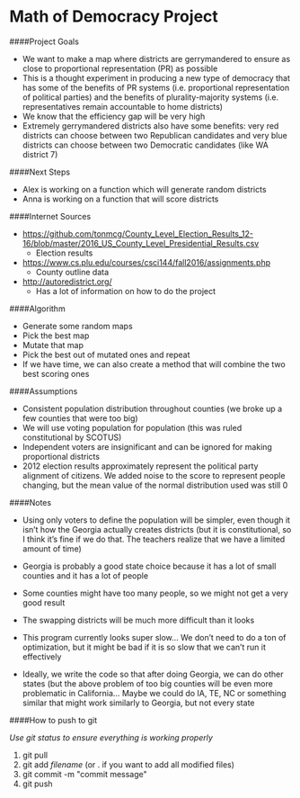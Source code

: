 # Math of Democracy Project

####Project Goals

* We want to make a map where districts are gerrymandered to ensure as close to proportional representation (PR) as possible
* This is a thought experiment in producing a new type of democracy that has some of the benefits of PR systems (i.e. proportional representation of political parties) and the benefits of plurality-majority systems (i.e. representatives remain accountable to home districts)
* We know that the efficiency gap will be very high
* Extremely gerrymandered districts also have some benefits: very red districts can choose between two Republican candidates and very blue districts can choose between two Democratic candidates (like WA district 7)

####Next Steps

* Alex is working on a function which will generate random districts
* Anna is working on a function that will score districts

####Internet Sources

* https://github.com/tonmcg/County_Level_Election_Results_12-16/blob/master/2016_US_County_Level_Presidential_Results.csv
  * Election results
* https://www.cs.plu.edu/courses/csci144/fall2016/assignments.php
  * County outline data
* http://autoredistrict.org/ 
  * Has a lot of information on how to do the project

####Algorithm

* Generate some random maps
* Pick the best map
* Mutate that map
* Pick the best out of mutated ones and repeat
* If we have time, we can also create a method that will combine the two best scoring ones

####Assumptions

* Consistent population distribution throughout counties (we broke up a few counties that were too big)
* We will use voting population for population (this was ruled constitutional by SCOTUS)
* Independent voters are insignificant and can be ignored for making proportional districts
* 2012 election results approximately represent the political party alignment of citizens. We added noise to the score to represent people changing, but the mean value of the normal distribution used was still 0

####Notes

* Using only voters to define the population will be simpler, even though it isn’t how the Georgia actually creates districts (but it is constitutional, so I think it’s fine if we do that. The teachers realize that we have a limited amount of time)


* Georgia is probably a good state choice because it has a lot of small counties and it has a lot of people


* Some counties might have too many people, so we might not get a very good result


* The swapping districts will be much more difficult than it looks


* This program currently looks super slow… We don’t need to do a ton of optimization, but it might be bad if it is so slow that we can’t run it effectively


* Ideally, we write the code so that after doing Georgia, we can do other states (but the above problem of too big counties will be even more problematic in California… Maybe we could do IA, TE, NC or something similar that might work similarly to Georgia, but not every state


####How to push to git

*Use git status to ensure everything is working properly*

1. git pull
2. git add *filename* (or . if you want to add all modified files)
3. git commit -m "commit message"
4. git push
